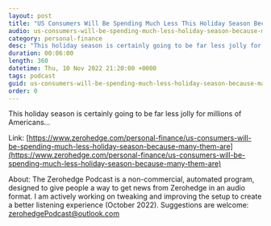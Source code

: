 ```yaml
---
layout: post
title: "US Consumers Will Be Spending Much Less This Holiday Season Because Many Of Them Are Already Tapped-Out"
audio: us-consumers-will-be-spending-much-less-holiday-season-because-many-them-are-0
category: personal-finance
desc: "This holiday season is certainly going to be far less jolly for millions of Americans..."
duration: 00:06:00
length: 360
datetime: Thu, 10 Nov 2022 21:20:00 +0000
tags: podcast
guid: us-consumers-will-be-spending-much-less-holiday-season-because-many-them-are-0
order: 0
---
```

This holiday season is certainly going to be far less jolly for millions of Americans...

Link: [https://www.zerohedge.com/personal-finance/us-consumers-will-be-spending-much-less-holiday-season-because-many-them-are](https://www.zerohedge.com/personal-finance/us-consumers-will-be-spending-much-less-holiday-season-because-many-them-are)

About: The Zerohedge Podcast is a non-commercial, automated program, designed to give people a way to get news from Zerohedge in an audio format.  I am actively working on tweaking and improving the setup to create a better listening experience (October 2022).  Suggestions are welcome: [zerohedgePodcast@outlook.com](mailto:zerohedgePodcast@outlook.com)